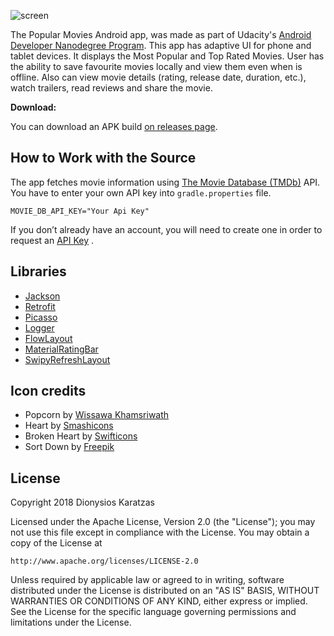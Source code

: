 ![screen](../master/art/logo.png)

The Popular Movies Android app, was made as part of Udacity's [Android Developer Nanodegree Program](https://www.udacity.com/course/android-developer-nanodegree-by-google--nd801).
This app has adaptive UI for phone and tablet devices. It displays the Most Popular and Top Rated Movies.
User has the ability to save favourite movies locally and view them even when is offline.
Also can view movie details (rating, release date, duration, etc.), watch trailers, read reviews and share the movie.

**Download:**

You can download an APK build [on releases page](https://github.com/dnKaratzas/udacity-popular-movies/releases/).

## How to Work with the Source
The app fetches movie information using [The Movie Database (TMDb)](https://www.themoviedb.org/documentation/api) API.
You have to enter your own API key into `gradle.properties` file.

```gradle.properties
MOVIE_DB_API_KEY="Your Api Key"
```

If you don’t already have an account, you will need to create one in order to request an [API Key](https://www.themoviedb.org/documentation/api) .

Libraries
---------
* [Jackson](https://github.com/FasterXML/jacksont)
* [Retrofit](https://github.com/square/retrofit)
* [Picasso](https://github.com/square/picasso)
* [Logger](https://github.com/orhanobut/logger)
* [FlowLayout](https://github.com/nex3z/FlowLayout)
* [MaterialRatingBar](https://github.com/DreaminginCodeZH/MaterialRatingBar)
* [SwipyRefreshLayout](https://github.com/omadahealth/SwipyRefreshLayout)

Icon credits
---------
* Popcorn by [Wissawa Khamsriwath](https://www.flaticon.com/authors/wissawa-khamsriwath)
* Heart by [Smashicons](https://www.flaticon.com/authors/smashicons)
* Broken Heart by [Swifticons](https://www.flaticon.com/authors/swifticons)
* Sort Down by [Freepik](http://www.freepik.com)

License
-------
Copyright 2018 Dionysios Karatzas

Licensed under the Apache License, Version 2.0 (the "License");
you may not use this file except in compliance with the License.
You may obtain a copy of the License at

    http://www.apache.org/licenses/LICENSE-2.0

Unless required by applicable law or agreed to in writing, software
distributed under the License is distributed on an "AS IS" BASIS,
WITHOUT WARRANTIES OR CONDITIONS OF ANY KIND, either express or implied.
See the License for the specific language governing permissions and
limitations under the License.
